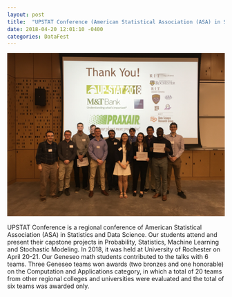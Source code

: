 ```yaml
---
layout: post
title:  "UPSTAT Conference (American Statistical Association (ASA) in Statistics and Data Science)"
date: 2018-04-20 12:01:10 -0400
categories: DataFest
---
```


![Image](/images/datafest.jpeg)


UPSTAT Conference is a regional conference of American Statistical Association (ASA) in Statistics and Data Science. Our students attend and present their capstone projects in Probability, Statistics, Machine Learning and Stochastic Modeling. In 2018, it was held at University of Rochester on April 20-21. Our Geneseo math students contributed to the talks with 6 teams. Three Geneseo teams won awards (two bronzes and one honorable) on the Computation and Applications category, in which a total of 20 teams from other regional colleges and universities were evaluated and the total of six teams was awarded only.
